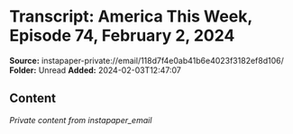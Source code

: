 # Transcript: America This Week, Episode 74, February 2, 2024

**Source:** instapaper-private://email/118d7f4e0ab41b6e4023f3182ef8d106/
**Folder:** Unread
**Added:** 2024-02-03T12:47:07




## Content
*Private content from instapaper_email*
